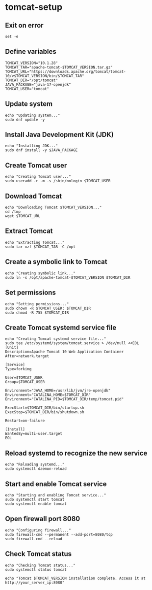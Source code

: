 # tomcat-setup
## Exit on error
```
set -e
```
## Define variables
```
TOMCAT_VERSION="10.1.28"
TOMCAT_TAR="apache-tomcat-$TOMCAT_VERSION.tar.gz"
TOMCAT_URL="https://downloads.apache.org/tomcat/tomcat-10/v$TOMCAT_VERSION/bin/$TOMCAT_TAR"
TOMCAT_DIR="/opt/tomcat"
JAVA_PACKAGE="java-17-openjdk"
TOMCAT_USER="tomcat"
```

## Update system
```
echo "Updating system..."
sudo dnf update -y
```

## Install Java Development Kit (JDK)
```
echo "Installing JDK..."
sudo dnf install -y $JAVA_PACKAGE
```
## Create Tomcat user
```
echo "Creating Tomcat user..."
sudo useradd -r -m -s /sbin/nologin $TOMCAT_USER
```

## Download Tomcat
```
echo "Downloading Tomcat $TOMCAT_VERSION..."
cd /tmp
wget $TOMCAT_URL
```

## Extract Tomcat
```
echo "Extracting Tomcat..."
sudo tar xzf $TOMCAT_TAR -C /opt
```

## Create a symbolic link to Tomcat
```
echo "Creating symbolic link..."
sudo ln -s /opt/apache-tomcat-$TOMCAT_VERSION $TOMCAT_DIR
```

## Set permissions
```
echo "Setting permissions..."
sudo chown -R $TOMCAT_USER: $TOMCAT_DIR
sudo chmod -R 755 $TOMCAT_DIR
```

## Create Tomcat systemd service file
```
echo "Creating Tomcat systemd service file..."
sudo tee /etc/systemd/system/tomcat.service > /dev/null <<EOL
[Unit]
Description=Apache Tomcat 10 Web Application Container
After=network.target

[Service]
Type=forking

User=$TOMCAT_USER
Group=$TOMCAT_USER

Environment="JAVA_HOME=/usr/lib/jvm/jre-openjdk"
Environment="CATALINA_HOME=$TOMCAT_DIR"
Environment="CATALINA_PID=$TOMCAT_DIR/temp/tomcat.pid"

ExecStart=$TOMCAT_DIR/bin/startup.sh
ExecStop=$TOMCAT_DIR/bin/shutdown.sh

Restart=on-failure

[Install]
WantedBy=multi-user.target
EOL
```
## Reload systemd to recognize the new service
```
echo "Reloading systemd..."
sudo systemctl daemon-reload
```

## Start and enable Tomcat service
```
echo "Starting and enabling Tomcat service..."
sudo systemctl start tomcat
sudo systemctl enable tomcat
```

## Open firewall port 8080
```
echo "Configuring firewall..."
sudo firewall-cmd --permanent --add-port=8080/tcp
sudo firewall-cmd --reload
```

## Check Tomcat status
```
echo "Checking Tomcat status..."
sudo systemctl status tomcat

echo "Tomcat $TOMCAT_VERSION installation complete. Access it at http://your_server_ip:8080"
```
